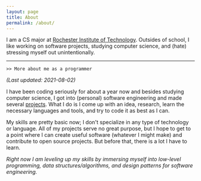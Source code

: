 ```yaml
---
layout: page
title: About
permalink: /about/
---
```


I am a CS major at [Rochester Institute of Technology](https://www.rit.edu/computing/department-computer-science). Outsides of school, I like working on software projects, studying computer science, and (hate) stressing myself out unintentionally.  

---
```
>> More about me as a programmer
```
*(Last updated: 2021-08-02)*  

I have been coding seriously for about a year now and besides studying computer science, I got into (personal) software engineering and made several [projects](/projects/). What I do is I come up with an idea, research, learn the necessary languages and tools, and try to code it as best as I can. 

My skills are pretty basic now; I don't specialize in any type of technology or language. All of my projects serve no great purpose, but I hope to get to a point where I can create useful software (whatever I might make) and contribute to open source projects. But before that, there is a lot I have to learn.

*Right now I am leveling up my skills by immersing myself into low-level programming, data structures/algorithms, and design patterns for software engineering.*





